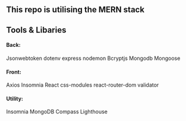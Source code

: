## This repo is utilising the MERN stack

## Tools & Libaries

#### Back:

Jsonwebtoken
dotenv
express
nodemon
Bcryptjs
Mongodb
Mongoose

#### Front:

Axios
Insomnia
React
css-modules
react-router-dom
validator

#### Utility:

Insomnia
MongoDB Compass
Lighthouse
